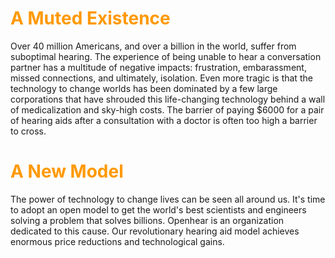 ---
---

<h1 style="color:#ff9900">A Muted Existence</h1>
Over 40 million Americans, and over a billion in the world, suffer from suboptimal hearing.  The experience of being unable to hear a conversation partner has a multitude of negative impacts: frustration, embarassment, missed connections, and ultimately, isolation.  Even more tragic is that the technology to change worlds has been dominated by a few large corporations that have shrouded this life-changing technology behind a wall of medicalization and sky-high costs.  The barrier of paying $6000 for a pair of hearing aids after a consultation with a doctor is often too high a barrier to cross.

<h1 style="color:#ff9900">A New Model</h1>
The power of technology to change lives can be seen all around us.  It's time to adopt an open model to get the world's best scientists and engineers solving a problem that solves billions.  Openhear is an organization dedicated to this cause.  Our revolutionary hearing aid model achieves enormous price reductions and technological gains.
